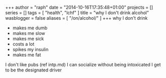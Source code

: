 +++
author = "raph"
date = "2014-10-16T17:35:48+01:00"
projects = []
series = []
tags = [ "health", "lchf" ]
title = "why I don't drink alcohol"
wasblogger = false
aliases = [ "/on/alcohol/" ]
+++
why I don't drink
* makes me dumb
* makes me slow
* makes me sick
* costs a lot
* spikes my insulin
* makes me fat


I don't like pubs (ref intp.md)
I can socialize without being intoxicated
I get to be the designated driver

